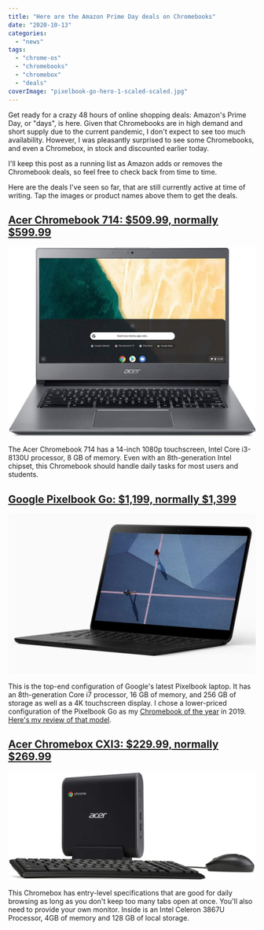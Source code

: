 ```yaml
---
title: "Here are the Amazon Prime Day deals on Chromebooks"
date: "2020-10-13"
categories: 
  - "news"
tags: 
  - "chrome-os"
  - "chromebooks"
  - "chromebox"
  - "deals"
coverImage: "pixelbook-go-hero-1-scaled-scaled.jpg"
---
```


Get ready for a crazy 48 hours of online shopping deals: Amazon's Prime Day, or "days", is here. Given that Chromebooks are in high demand and short supply due to the current pandemic, I don't expect to see too much availability. However, I was pleasantly surprised to see some Chromebooks, and even a Chromebox, in stock and discounted earlier today.

I'll keep this post as a running list as Amazon adds or removes the Chromebook deals, so feel free to check back from time to time.

Here are the deals I've seen so far, that are still currently active at time of writing. Tap the images or product names above them to get the deals.

## [Acer Chromebook 714: $509.99, normally $599.99](https://amzn.to/2GWCmDM)

[![](images/71DCd5XNfXL._AC_SL1500_-1024x784.jpg)](https://amzn.to/3jVQCLH)

The Acer Chromebook 714 has a 14-inch 1080p touchscreen, Intel Core i3-8130U processor, 8 GB of memory. Even with an 8th-generation Intel chipset, this Chromebook should handle daily tasks for most users and students.

## [Google Pixelbook Go: $1,199, normally $1,399](https://amzn.to/2GYqelG)

[![](images/pixelbook-go-featured.jpeg)](https://amzn.to/31359h1)

This is the top-end configuration of Google's latest Pixelbook laptop. It has an 8th-generation Core i7 processor, 16 GB of memory, and 256 GB of storage as well as a 4K touchscreen display. I chose a lower-priced configuration of the Pixelbook Go as my [Chromebook of the year](https://www.aboutchromebooks.com/news/my-pick-for-2019-chromebook-of-the-year/) in 2019. [Here's my review of that model](https://www.aboutchromebooks.com/news/pixelbook-go-review-2020/).

## [Acer Chromebox CXI3: $229.99, normally $269.99](https://amzn.to/3jTOjbS)

[![](images/61brAk4NOL._AC_SL1500_-1024x449.jpg)](https://amzn.to/2H2dYAu)

This Chromebox has entry-level specifications that are good for daily browsing as long as you don't keep too many tabs open at once. You'll also need to provide your own monitor. Inside is an Intel Celeron 3867U Processor, 4GB of memory and 128 GB of local storage.
